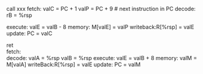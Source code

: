 call xxx
fetch:    valC = PC + 1
          valP = PC + 9     # next instruction in PC
decode:   rB = %rsp

execute:  valE = valB - 8
memory:   M[valE] = valP
writeback:R[%rsp] = valE
update:   PC = valC

ret     
fetch:    
decode:   valA = %rsp
          valB = %rsp
execute:  valE = valB + 8
memory:   valM = M[valA]
writeBack:R[%rsp] = valE
update:   PC = valM

